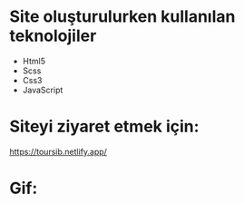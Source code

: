# Site oluşturulurken kullanılan teknolojiler 

<ul>
<li> Html5 </li>
<li> Scss </li>
<li> Css3 </li>
<li> JavaScript </li>
</ul>

# Siteyi ziyaret etmek için:

https://toursib.netlify.app/

# Gif:



